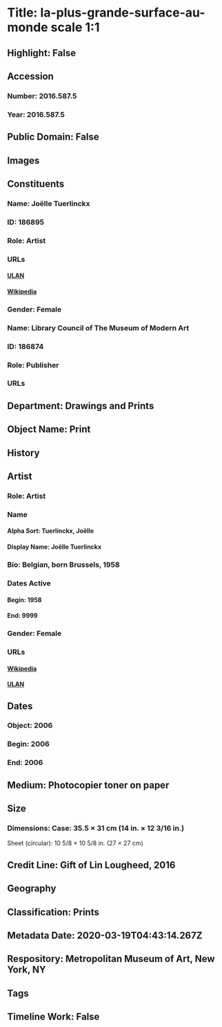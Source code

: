 # Title: la-plus-grande-surface-au-monde scale 1:1
## Highlight: False
## Accession
### Number: 2016.587.5
### Year: 2016.587.5
## Public Domain: False
## Images
## Constituents
### Name: Joëlle Tuerlinckx
### ID: 186895
### Role: Artist
### URLs
#### [ULAN](http://vocab.getty.edu/page/ulan/500246072)
#### [Wikipedia](https://www.wikidata.org/wiki/Q5559584)
### Gender: Female
### Name: Library Council of The Museum of Modern Art
### ID: 186874
### Role: Publisher
### URLs
## Department: Drawings and Prints
## Object Name: Print
## History
## Artist
### Role: Artist
### Name
#### Alpha Sort: Tuerlinckx, Joëlle
#### Display Name: Joëlle Tuerlinckx
### Bio: Belgian, born Brussels, 1958
### Dates Active
#### Begin: 1958
#### End: 9999
### Gender: Female
### URLs
#### [Wikipedia](https://www.wikidata.org/wiki/Q5559584)
#### [ULAN](http://vocab.getty.edu/page/ulan/500246072)
## Dates
### Object: 2006
### Begin: 2006
### End: 2006
## Medium: Photocopier toner on paper
## Size
### Dimensions: Case: 35.5 × 31 cm (14 in. × 12 3/16 in.)
Sheet (circular): 10 5/8 × 10 5/8 in. (27 × 27 cm)
## Credit Line: Gift of Lin Lougheed, 2016
## Geography
## Classification: Prints
## Metadata Date: 2020-03-19T04:43:14.267Z
## Respository: Metropolitan Museum of Art, New York, NY
## Tags
## Timeline Work: False